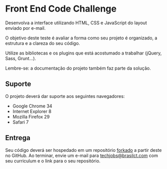 # Front End Code Challenge

Desenvolva a interface utilizando HTML, CSS e JavaScript do layout enviado por e-mail.

O objetivo deste teste é avaliar a forma como seu projeto é organizado, a estrutura e a clareza do seu código.

Utilize as bibliotecas e os plugins que está acostumado a trabalhar (jQuery, Sass, Grunt...).

Lembre-se: a documentação do projeto também faz parte da solução.

## Suporte

O projeto deverá dar suporte aos seguintes navegadores:

- Google Chrome 34
- Internet Explorer 8
- Mozilla Firefox 29
- Safari 7

## Entrega

Seu código deverá ser hospedado em um repositório [forkado](https://github.com/brasilct/frontendcodechallenge/fork) a partir deste no GitHub. Ao terminar, envie um e-mail para techjobs@brasilct.com com seu curriculum e o link para o seu repositório.
